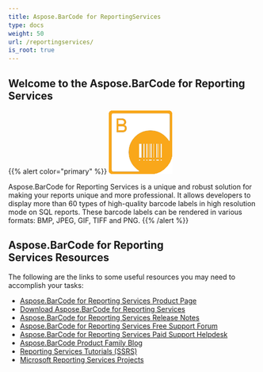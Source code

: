 ```yaml
---
title: Aspose.BarCode for ReportingServices
type: docs
weight: 50
url: /reportingservices/
is_root: true
---
```

## **Welcome to the Aspose.BarCode for Reporting Services**

{{% alert color="primary" %}}
![Aspose.BarCode for Reporting Services](aspose-barcode-for-reportingserices.png)

Aspose.BarCode for Reporting Services is a unique and robust solution for making your reports unique and more professional. It allows developers to display more than 60 types of high-quality barcode labels in high resolution mode on SQL reports. These barcode labels can be rendered in various formats: BMP, JPEG, GIF, TIFF and PNG.
{{% /alert %}}

## **Aspose.BarCode for Reporting Services Resources**

The following are the links to some useful resources you may need to accomplish your tasks:
- [Aspose.BarCode for Reporting Services Product Page](https://products.aspose.com/barcode/reporting-services)
- [Download Aspose.BarCode for Reporting Services](https://releases.aspose.com/barcode/reportingservices/)
- [Aspose.BarCode for Reporting Services Release Notes](https://releases.aspose.com/barcode/reportingservices/release-notes/)
- [Aspose.BarCode for Reporting Services Free Support Forum](https://forum.aspose.com/c/barcode)
- [Aspose.BarCode for Reporting Services Paid Support Helpdesk](https://helpdesk.aspose.com/)
- [Aspose.BarCode Product Family Blog](https://blog.aspose.com/category/barcode/)
- [Reporting Services Tutorials (SSRS)](https://docs.microsoft.com/sql/reporting-services/reporting-services-tutorials-ssrs)
- [Microsoft Reporting Services Projects](https://marketplace.visualstudio.com/items?itemName=ProBITools.MicrosoftReportProjectsforVisualStudio)
